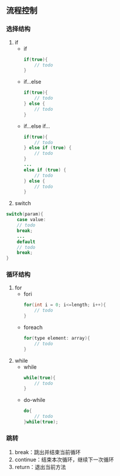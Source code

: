 ## 流程控制

### 选择结构
1. if
   * if
     ```java
     if(true){
         // todo
     }
     ```
   * if...else
     ```java
     if(true){
         // todo
     } else {
         // todo
     }
     ```
   * if...else if...
     ```java
     if(true){
         // todo 
     } else if (true) {
         // todo
     } 
     ...
     else if (true) {
         // todo
     } else {
         // todo
     }
     ```
2. switch
```java
switch(param){
    case value:
    // todo
    break;
    ...
    default
    // todo
    break;
}
```

### 循环结构
1. for
   * fori
     ```java
     for(int i = 0; i<=length; i++){
         // todo
     }
     ```
   * foreach
     ```java
     for(type element: array){
         // todo
     }
     ```
2. while
   * while
     ```java
     while(true){
         // todo
     }
     ```
   * do-while
     ```java
     do{
         // todo
     }while(true);
     ```

### 跳转
1. break：跳出并结束当前循环
2. continue：结束本次循环，继续下一次循环
3. return：退出当前方法
